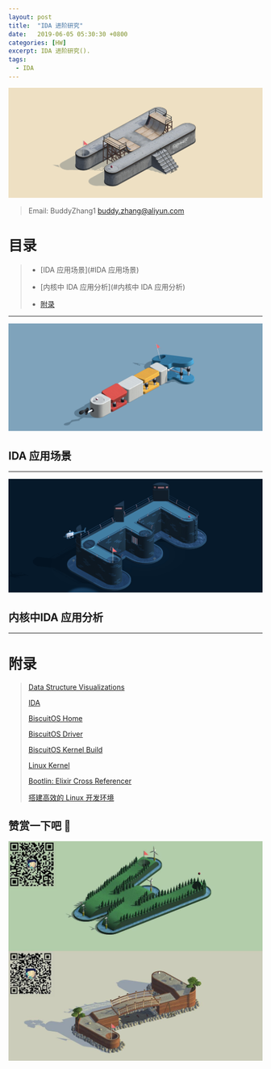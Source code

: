 ```yaml
---
layout: post
title:  "IDA 进阶研究"
date:   2019-06-05 05:30:30 +0800
categories: [HW]
excerpt: IDA 进阶研究().
tags:
  - IDA
---
```


![DTS](/assets/PDB/BiscuitOS/kernel/IND00000H.jpg)

> Email: BuddyZhang1 <buddy.zhang@aliyun.com>

# 目录

> - [IDA 应用场景](#IDA 应用场景)
>
> - [内核中 IDA 应用分析](#内核中 IDA 应用分析)
>
> - [附录](#附录)

-----------------------------------
<span id="IDA 应用场景"></span>

![DTS](/assets/PDB/BiscuitOS/kernel/IND00000T.jpg)

## IDA 应用场景


-----------------------------------
<span id="内核中IDA 应用分析"></span>

![DTS](/assets/PDB/BiscuitOS/kernel/IND00000E.jpg)

## 内核中IDA 应用分析

-----------------------------------------------

# <span id="附录">附录</span>

> [Data Structure Visualizations](https://www.cs.usfca.edu/~galles/visualization/Algorithms.html)
>
> [IDA](/blog/IDA/)
>
> [BiscuitOS Home](https://biscuitos.github.io/)
>
> [BiscuitOS Driver](/blog/BiscuitOS_Catalogue/)
>
> [BiscuitOS Kernel Build](/blog/Kernel_Build/)
>
> [Linux Kernel](https://www.kernel.org/)
>
> [Bootlin: Elixir Cross Referencer](https://elixir.bootlin.com/linux/latest/source)
>
> [搭建高效的 Linux 开发环境](/blog/Linux-debug-tools/)

## 赞赏一下吧 🙂

![MMU](/assets/PDB/BiscuitOS/kernel/HAB000036.jpg)
